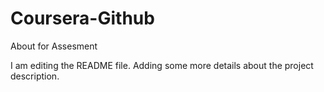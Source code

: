 # Coursera-Github
About for Assesment

I am editing the README file. Adding some more details about the project description.
